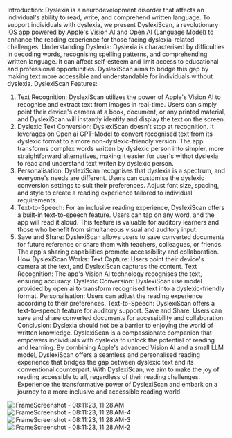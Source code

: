 Introduction:
Dyslexia is a neurodevelopment disorder that affects an individual's ability to read, write, and comprehend written language. To support individuals with dyslexia, we present DyslexiScan, a revolutionary iOS app powered by Apple's Vision AI and Open AI (Language Model) to enhance the reading experience for those facing dyslexia-related challenges.
Understanding Dyslexia:
Dyslexia is characterised by difficulties in decoding words, recognising spelling patterns, and comprehending written language. It can affect self-esteem and limit access to educational and professional opportunities. DyslexiScan aims to bridge this gap by making text more accessible and understandable for individuals without dyslexia.
DyslexiScan Features:
1. Text Recognition: DyslexiScan utilizes the power of Apple's Vision AI to recognise and extract text from images in real-time. Users can simply point their device's camera at a book, document, or any printed material, and DyslexiScan will instantly identify and display the text on the screen.
2. Dyslexic Text Conversion: DyslexiScan doesn't stop at recognition. It leverages on Open ai GPT-Model to convert recognised text from its dyslexic format to a more non-dyslexic-friendly version. The app transforms complex words written by dyslexic person into simpler, more straightforward alternatives, making it easier for user's withot dyslexia to read and understand text writen by dyslexic person.
3. Personalisation: DyslexiScan recognises that dyslexia is a spectrum, and everyone's needs are different. Users can customise the dyslexic conversion settings to suit their preferences. Adjust font size, spacing, and style to create a reading experience tailored to individual requirements.
4. Text-to-Speech: For an inclusive reading experience, DyslexiScan offers a built-in text-to-speech feature. Users can tap on any word, and the app will read it aloud. This feature is valuable for auditory learners and those who benefit from simultaneous visual and auditory input.
5. Save and Share: DyslexiScan allows users to save converted documents for future reference or share them with teachers, colleagues, or friends. The app's sharing capabilities promote accessibility and collaboration.
How DyslexiScan Works:
	Text Capture: Users point their device's camera at the text, and DyslexiScan captures the content.
	Text Recognition: The app's Vision AI technology recognises the text, ensuring accuracy.
	Dyslexic Conversion: DyslexiScan use model provided by open ai to transform recognised text into a dyslexic-friendly format.
	Personalisation: Users can adjust the reading experience according to their preferences.
	Text-to-Speech: DyslexiScan offers a text-to-speech feature for auditory support.
	Save and Share: Users can save and share converted documents for accessibility and collaboration.
Conclusion:
Dyslexia should not be a barrier to enjoying the world of written knowledge. DyslexiScan is a compassionate companion that empowers individuals with dyslexia to unlock the potential of reading and learning. By combining Apple's advanced Vision AI and a small LLM model, DyslexiScan offers a seamless and personalised reading experience that bridges the gap between dyslexic text and its conventional counterpart. With DyslexiScan, we aim to make the joy of reading accessible to all, regardless of their reading challenges.
Experience the transformative power of DyslexiScan and embark on a journey to a more inclusive and accessible reading world.




![iFrameScreenshot - 08:11:23, 11:28 AM](https://github.com/VeerjyotSingh/Dyslexic/assets/103166939/dcc6c9d7-5e05-4064-86ee-f7f3f8d9e377)
![iFrameScreenshot - 08:11:23, 11:28 AM-4](https://github.com/VeerjyotSingh/Dyslexic/assets/103166939/3ca347bc-ebc7-4b54-8e45-82d935b7bd67)
![iFrameScreenshot - 08:11:23, 11:28 AM-3](https://github.com/VeerjyotSingh/Dyslexic/assets/103166939/c9c9b9ec-1e6e-4e1d-9d8e-b6897878e925)
![iFrameScreenshot - 08:11:23, 11:28 AM-2](https://github.com/VeerjyotSingh/Dyslexic/assets/103166939/70bf2595-3b1b-4c9b-9a08-68a415a7418a)
